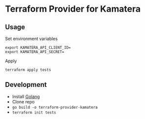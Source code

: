 # Terraform Provider for Kamatera

## Usage

Set environment variables

```
export KAMATERA_API_CLIENT_ID=
export KAMATERA_API_SECRET=
```

Apply

```
terraform apply tests
```


## Development

* Install [Golang](https://golang.org/)
* Clone repo
* `go build -o terraform-provider-kamatera`
* `terraform init tests`
